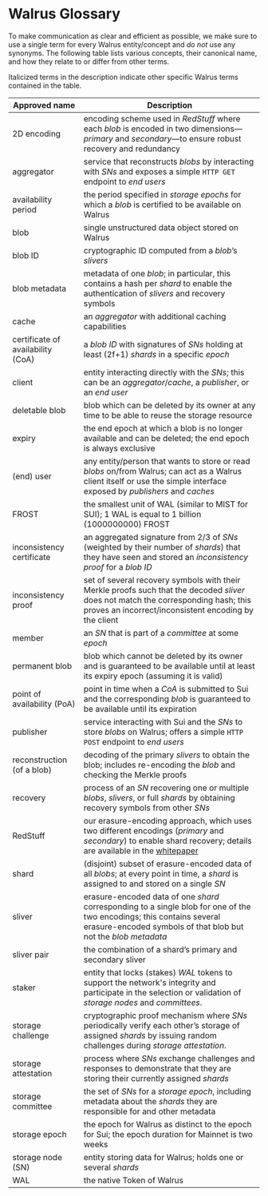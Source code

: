 # Walrus Glossary

To make communication as clear and efficient as possible, we make sure to use a single term for
every Walrus entity/concept and *do not* use any synonyms. The following table lists various
concepts, their canonical name, and how they relate to or differ from other terms.

Italicized terms in the description indicate other specific Walrus terms contained in the table.

| Approved name                     | Description                                                                                                                                                                                  |
|---------------------------------- |----------------------------------------------------------------------------------------------------------------------------------------------------------------------------------------------|
| 2D encoding                       | encoding scheme used in *RedStuff* where each *blob* is encoded in two dimensions—*primary* and *secondary*—to ensure robust recovery and redundancy                                         |
| aggregator                        | service that reconstructs *blobs* by interacting with *SNs* and exposes a simple `HTTP GET` endpoint to *end users*                                                                          |
| availability period               | the period specified in *storage epochs* for which a *blob* is certified to be available on Walrus                                                                                           |
| blob                              | single unstructured data object stored on Walrus                                                                                                                                             |
| blob ID                           | cryptographic ID computed from a *blob*’s *slivers*                                                                                                                                          |
| blob metadata                     | metadata of one *blob*; in particular, this contains a hash per *shard* to enable the authentication of *slivers* and recovery symbols                                                       |
| cache                             | an *aggregator* with additional caching capabilities                                                                                                                                         |
| certificate of availability (CoA) | a *blob ID* with signatures of *SNs* holding at least \(2f+1\) *shards* in a specific *epoch*                                                                                                |
| client                            | entity interacting directly with the *SNs*; this can be an *aggregator*/*cache*, a *publisher*, or an *end user*                                                                             |
| deletable blob                    | blob which can be deleted by its owner at any time to be able to reuse the storage resource                                                                                                  |
| expiry                            | the end epoch at which a blob is no longer available and can be deleted; the end epoch is always exclusive                                                                                   |
| (end) user                        | any entity/person that wants to store or read *blobs* on/from Walrus; can act as a Walrus client itself or use the simple interface exposed by *publishers* and *caches*                     |
| FROST                             | the smallest unit of WAL (similar to MIST for SUI); 1 WAL is equal to 1 billion (1000000000) FROST                                                                                           |
| inconsistency certificate         | an aggregated signature from 2/3 of *SNs* (weighted by their number of *shards*) that they have seen and stored an *inconsistency proof* for a *blob ID*                                     |
| inconsistency proof               | set of several recovery symbols with their Merkle proofs such that the decoded *sliver* does not match the corresponding hash; this proves an incorrect/inconsistent encoding by the client |
| member                            | an *SN* that is part of a *committee* at some *epoch*                                                                                                                                        |
| permanent blob                    | blob which cannot be deleted by its owner and is guaranteed to be available until at least its expiry epoch (assuming it is valid)                                                           |
| point of availability (PoA)       | point in time when a *CoA* is submitted to Sui and the corresponding *blob* is guaranteed to be available until its expiration                                                               |
| publisher                         | service interacting with Sui and the *SNs* to store *blobs* on Walrus; offers a simple `HTTP POST` endpoint to *end users*                                                                   |
| reconstruction (of a blob)        | decoding of the primary *slivers* to obtain the blob; includes re-encoding the *blob* and checking the Merkle proofs                                                                         |
| recovery                          | process of an *SN* recovering one or multiple *blobs*, *slivers*, or full *shards* by obtaining recovery symbols from other *SNs*                                                            |
| RedStuff                          | our erasure-encoding approach, which uses two different encodings (*primary* and *secondary*) to enable shard recovery; details are available in the [whitepaper](./walrus.pdf)             |
| shard                             | (disjoint) subset of erasure-encoded data of all *blobs*; at every point in time, a *shard* is assigned to and stored on a single *SN*                                                       |
| sliver                            | erasure-encoded data of one *shard* corresponding to a single blob for one of the two encodings; this contains several erasure-encoded symbols of that blob but not the *blob metadata*     |
| sliver pair                       | the combination of a shard’s primary and secondary sliver                                                                                                                                    |
| staker                            | entity that locks (stakes) *WAL* tokens to support the network's integrity and participate in the selection or validation of *storage nodes* and *committees*.                               |
| storage challenge                 | cryptographic proof mechanism where *SNs* periodically verify each other’s storage of assigned *shards* by issuing random challenges during *storage attestation*.                           |
| storage attestation               | process where *SNs* exchange challenges and responses to demonstrate that they are storing their currently assigned *shards*                                                                 |
| storage committee                 | the set of *SNs* for a *storage epoch*, including metadata about the *shards* they are responsible for and other metadata                                                                    |
| storage epoch                     | the epoch for Walrus as distinct to the epoch for Sui; the epoch duration for Mainnet is two weeks                                                                                           |
| storage node (SN)                 | entity storing data for Walrus; holds one or several *shards*                                                                                                                                |
| WAL                               | the native Token of Walrus                                                                                                                                                                   |
